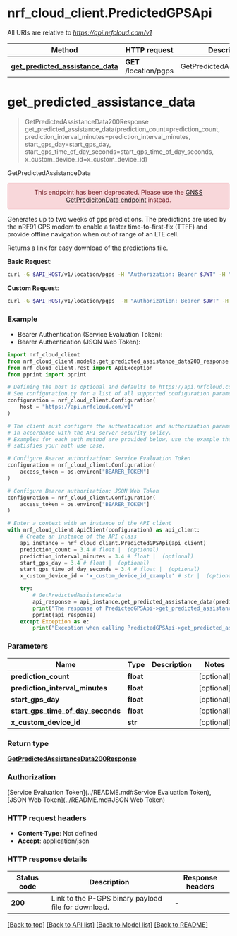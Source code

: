 # nrf_cloud_client.PredictedGPSApi

All URIs are relative to *https://api.nrfcloud.com/v1*

Method | HTTP request | Description
------------- | ------------- | -------------
[**get_predicted_assistance_data**](PredictedGPSApi.md#get_predicted_assistance_data) | **GET** /location/pgps | GetPredictedAssistanceData


# **get_predicted_assistance_data**
> GetPredictedAssistanceData200Response get_predicted_assistance_data(prediction_count=prediction_count, prediction_interval_minutes=prediction_interval_minutes, start_gps_day=start_gps_day, start_gps_time_of_day_seconds=start_gps_time_of_day_seconds, x_custom_device_id=x_custom_device_id)

GetPredictedAssistanceData

<div style="background-color: #f8d7da; color: #721c24; text-align: center; border: 1px solid #f5c6cb; border-radius: .25rem; padding: .75rem 1.25rem">This endpoint has been deprecated. Please use the <a href="#tag/GNSS/operation/GetPredictedAssistanceData">GNSS GetPredicitonData endpoint</a> instead.</div>

Generates up to two weeks of gps predictions. The predictions are used by the nRF91 GPS modem
to enable a faster time-to-first-fix (TTFF) and provide offline navigation when out of range of an LTE cell.

Returns a link for easy download of the predictions file.

__Basic Request__:
```sh
curl -G $API_HOST/v1/location/pgps -H "Authorization: Bearer $JWT" -H "Content-Type: application/json"
```
__Custom Request__:
```sh
curl -G $API_HOST/v1/location/pgps  -H "Authorization: Bearer $JWT" -H "Content-Type: application/json" -d "predictionCount=42" -d "predictionIntervalMinutes=240" -d "startGpsDay=15131" -d "startGpsTimeOfDaySeconds=0"
```

### Example

* Bearer Authentication (Service Evaluation Token):
* Bearer Authentication (JSON Web Token):

```python
import nrf_cloud_client
from nrf_cloud_client.models.get_predicted_assistance_data200_response import GetPredictedAssistanceData200Response
from nrf_cloud_client.rest import ApiException
from pprint import pprint

# Defining the host is optional and defaults to https://api.nrfcloud.com/v1
# See configuration.py for a list of all supported configuration parameters.
configuration = nrf_cloud_client.Configuration(
    host = "https://api.nrfcloud.com/v1"
)

# The client must configure the authentication and authorization parameters
# in accordance with the API server security policy.
# Examples for each auth method are provided below, use the example that
# satisfies your auth use case.

# Configure Bearer authorization: Service Evaluation Token
configuration = nrf_cloud_client.Configuration(
    access_token = os.environ["BEARER_TOKEN"]
)

# Configure Bearer authorization: JSON Web Token
configuration = nrf_cloud_client.Configuration(
    access_token = os.environ["BEARER_TOKEN"]
)

# Enter a context with an instance of the API client
with nrf_cloud_client.ApiClient(configuration) as api_client:
    # Create an instance of the API class
    api_instance = nrf_cloud_client.PredictedGPSApi(api_client)
    prediction_count = 3.4 # float |  (optional)
    prediction_interval_minutes = 3.4 # float |  (optional)
    start_gps_day = 3.4 # float |  (optional)
    start_gps_time_of_day_seconds = 3.4 # float |  (optional)
    x_custom_device_id = 'x_custom_device_id_example' # str |  (optional)

    try:
        # GetPredictedAssistanceData
        api_response = api_instance.get_predicted_assistance_data(prediction_count=prediction_count, prediction_interval_minutes=prediction_interval_minutes, start_gps_day=start_gps_day, start_gps_time_of_day_seconds=start_gps_time_of_day_seconds, x_custom_device_id=x_custom_device_id)
        print("The response of PredictedGPSApi->get_predicted_assistance_data:\n")
        pprint(api_response)
    except Exception as e:
        print("Exception when calling PredictedGPSApi->get_predicted_assistance_data: %s\n" % e)
```



### Parameters


Name | Type | Description  | Notes
------------- | ------------- | ------------- | -------------
 **prediction_count** | **float**|  | [optional] 
 **prediction_interval_minutes** | **float**|  | [optional] 
 **start_gps_day** | **float**|  | [optional] 
 **start_gps_time_of_day_seconds** | **float**|  | [optional] 
 **x_custom_device_id** | **str**|  | [optional] 

### Return type

[**GetPredictedAssistanceData200Response**](GetPredictedAssistanceData200Response.md)

### Authorization

[Service Evaluation Token](../README.md#Service Evaluation Token), [JSON Web Token](../README.md#JSON Web Token)

### HTTP request headers

 - **Content-Type**: Not defined
 - **Accept**: application/json

### HTTP response details

| Status code | Description | Response headers |
|-------------|-------------|------------------|
**200** | Link to the P-GPS binary payload file for download. |  -  |

[[Back to top]](#) [[Back to API list]](../README.md#documentation-for-api-endpoints) [[Back to Model list]](../README.md#documentation-for-models) [[Back to README]](../README.md)

